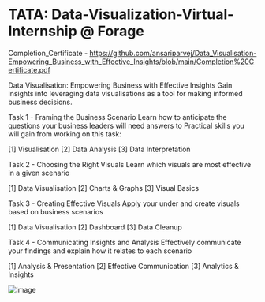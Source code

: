 # TATA: Data-Visualization-Virtual-Internship @ Forage

Completion_Certificate - https://github.com/ansariparvej/Data_Visualisation-Empowering_Business_with_Effective_Insights/blob/main/Completion%20Certificate.pdf

Data Visualisation: Empowering Business with Effective Insights
Gain insights into leveraging data visualisations as a tool for making informed business decisions.

Task 1 - Framing the Business Scenario
Learn how to anticipate the questions your business leaders will need answers to
Practical skills you will gain from working on this task:

[1] Visualisation
[2] Data Analysis
[3] Data Interpretation

Task 2 - Choosing the Right Visuals
Learn which visuals are most effective in a given scenario

[1] Data Visualisation
[2] Charts & Graphs
[3] Visual Basics

Task 3 - Creating Effective Visuals
Apply your under and create visuals based on business scenarios

[1] Data Visualisation
[2] Dashboard
[3] Data Cleanup

Task 4 - Communicating Insights and Analysis
Effectively communicate your findings and explain how it relates to each scenario

[1] Analysis & Presentation
[2] Effective Communication
[3] Analytics & Insights

![image](https://user-images.githubusercontent.com/97459174/235720953-b9e57b93-f12c-49be-8909-5757c5246d0b.png)

